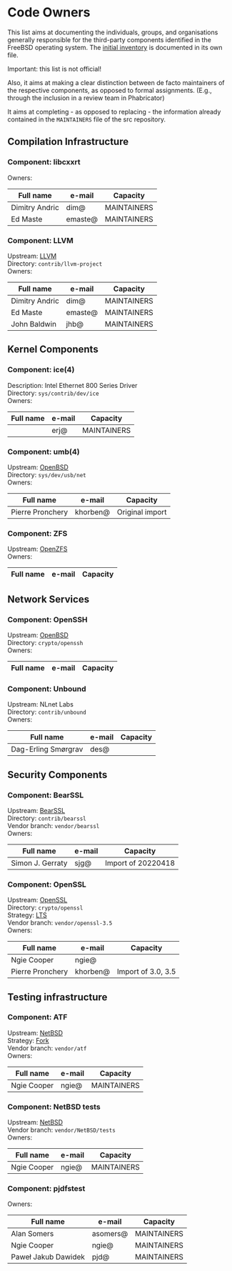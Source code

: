 # Code Owners

This list aims at documenting the individuals, groups, and organisations
generally responsible for the third-party components identified in the FreeBSD
operating system. The [initial inventory](dependencies.md) is documented in its
own file.

Important: this list is not official!

Also, it aims at making a clear distinction between de facto maintainers of the
respective components, as opposed to formal assignments. (E.g., through the
inclusion in a review team in Phabricator)

It aims at completing - as opposed to replacing - the information already
contained in the `MAINTAINERS` file of the src repository.

## Compilation Infrastructure

### Component: libcxxrt

Owners:

| Full name           | e-mail   | Capacity           |
| ------------------- | -------- | ------------------ |
| Dimitry Andric      | dim@     | MAINTAINERS        |
| Ed Maste            | emaste@  | MAINTAINERS        |

### Component: LLVM

Upstream:      [LLVM](https://llvm.org)  
Directory:     `contrib/llvm-project`  
Owners:

| Full name           | e-mail   | Capacity           |
| ------------------- | -------- | ------------------ |
| Dimitry Andric      | dim@     | MAINTAINERS        |
| Ed Maste            | emaste@  | MAINTAINERS        |
| John Baldwin        | jhb@     | MAINTAINERS        |

## Kernel Components

### Component: ice(4)

Description:   Intel Ethernet 800 Series Driver  
Directory:     `sys/contrib/dev/ice`  
Owners:

| Full name           | e-mail   | Capacity           |
| ------------------- | -------- | ------------------ |
|                     | erj@     | MAINTAINERS        |

### Component: umb(4)

Upstream:      [OpenBSD](https://openbsd.org)  
Directory:     `sys/dev/usb/net`  
Owners:

| Full name           | e-mail   | Capacity           |
| ------------------- | -------- | ------------------ |
| Pierre Pronchery    | khorben@ | Original import    |

### Component: ZFS

Upstream:      [OpenZFS](https://openzfs.org)  
Owners:

| Full name           | e-mail   | Capacity           |
| ------------------- | -------- | ------------------ |

## Network Services

### Component: OpenSSH

Upstream:      [OpenBSD](https://openbsd.org)  
Directory:     `crypto/openssh`  
Owners:

| Full name           | e-mail   | Capacity           |
| ------------------- | -------- | ------------------ |

### Component: Unbound

Upstream:      NLnet Labs  
Directory:     `contrib/unbound`  
Owners:

| Full name           | e-mail   | Capacity           |
| ------------------- | -------- | ------------------ |
| Dag-Erling Smørgrav | des@     |                    |

## Security Components

### Component: BearSSL

Upstream:      [BearSSL](https://bearssl.org)  
Directory:     `contrib/bearssl`  
Vendor branch: `vendor/bearssl`  
Owners:

| Full name           | e-mail   | Capacity           |
| ------------------- | -------- | ------------------ |
| Simon J. Gerraty    | sjg@     | Import of 20220418 |

### Component: OpenSSL

Upstream:      [OpenSSL](https://openssl-library.org)  
Directory:     `crypto/openssl`  
Strategy:      [LTS](https://openssl-library.org/policies/releasestrat/index.html)  
Vendor branch: `vendor/openssl-3.5`  
Owners:

| Full name           | e-mail   | Capacity           |
| ------------------- | -------- | ------------------ |
| Ngie Cooper         | ngie@    |                    |
| Pierre Pronchery    | khorben@ | Import of 3.0, 3.5 |

## Testing infrastructure

### Component: ATF

Upstream:      [NetBSD](https://netbsd.org)  
Strategy:      [Fork](https://github.com/freebsd/kyua)  
Vendor branch: `vendor/atf`  
Owners:

| Full name           | e-mail   | Capacity           |
| ------------------- | -------- | ------------------ |
| Ngie Cooper         | ngie@    | MAINTAINERS        |

### Component: NetBSD tests

Upstream:      [NetBSD](https://netbsd.org)  
Vendor branch: `vendor/NetBSD/tests`  
Owners:

| Full name           | e-mail   | Capacity           |
| ------------------- | -------- | ------------------ |
| Ngie Cooper         | ngie@    | MAINTAINERS        |

### Component: pjdfstest

Owners:

| Full name           | e-mail   | Capacity           |
| ------------------- | -------- | ------------------ |
| Alan Somers         | asomers@ | MAINTAINERS        |
| Ngie Cooper         | ngie@    | MAINTAINERS        |
| Paweł Jakub Dawidek | pjd@     | MAINTAINERS        |

